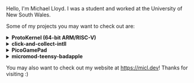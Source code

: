 Hello, I'm Michael Lloyd. I was a student and worked at the University of New South Wales. 

Some of my projects you may want to check out are: 

<details>
  <summary><b>ProtoKernel (64-bit ARM/RISC-V) </b></summary>
A custom, from-scratch, 64-bit experimental kernel. Inspired by Linux and FreeBSD, it's a proper 
higher-half kernel that is designed to run on ARMv8 and some RISC-V devices. It's currently my main project. 
</details>

<details>
  <summary><b>click-and-collect-intll</b></summary>
The original click-and-collect is an interactive theorem prover for linear logic. I modified 
    it to support a variant of linear logic called "intuitionistic linear logic". This required 
    adding several thousands of lines of functional code. It's still a WIP for some features.
</details>

<details>
  <summary><b>PicoGamePad</b></summary>
  This was a PCB I designed, a basic game controller, that was meant to show students how 
  to solder and work with SMD components. This didn't go anywhere, but it's kind of cool. 
</details>
    
<details>
  <summary><b>micromod-teensy-badapple</b></summary>
  This project plays "Bad Apple!!" on a Teensy microcontroller variant, at 30-35 FPS. This was 
  actually required some interesting steps, like encoding the video data into a custom format with
  RLE encoding. Generally, microcontrollers aren't meant to play videos like this. You can see a 
  demonstration of this at https://youtube.com/shorts/9pGKf29HdKk?si=gKOMJnr1MINRLJsd
</details>

You may also want to check out my website at https://micl.dev! Thanks for visiting :)
